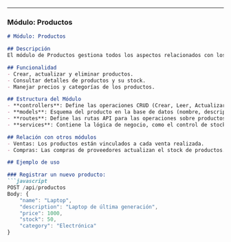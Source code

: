 
---

### Módulo: **Productos**

```markdown
# Módulo: Productos

## Descripción
El módulo de Productos gestiona todos los aspectos relacionados con los productos en el inventario de la tienda, incluyendo la creación, actualización, y control del stock.

## Funcionalidad
- Crear, actualizar y eliminar productos.
- Consultar detalles de productos y su stock.
- Manejar precios y categorías de los productos.

## Estructura del Módulo
- **controllers**: Define las operaciones CRUD (Crear, Leer, Actualizar, Eliminar) sobre los productos.
- **models**: Esquema del producto en la base de datos (nombre, descripción, precio, stock).
- **routes**: Define las rutas API para las operaciones sobre productos.
- **services**: Contiene la lógica de negocio, como el control de stock y los cálculos de precio.

## Relación con otros módulos
- Ventas: Los productos están vinculados a cada venta realizada.
- Compras: Las compras de proveedores actualizan el stock de productos.

## Ejemplo de uso

### Registrar un nuevo producto:
```javascript
POST /api/productos
Body: {
    "name": "Laptop",
    "description": "Laptop de última generación",
    "price": 1000,
    "stock": 50,
    "category": "Electrónica"
}
